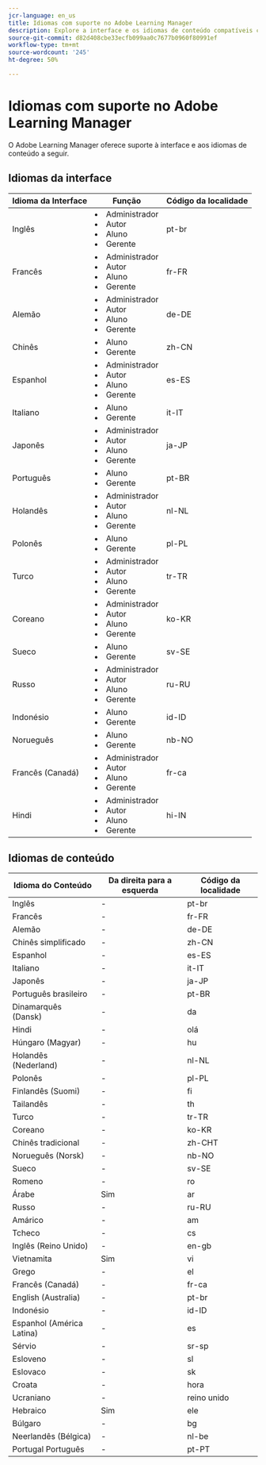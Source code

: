 ```yaml
---
jcr-language: en_us
title: Idiomas com suporte no Adobe Learning Manager
description: Explore a interface e os idiomas de conteúdo compatíveis com o Adobe Learning Manager (ALM)
source-git-commit: d82d408cbe33ecfb099aa0c7677b0960f80991ef
workflow-type: tm+mt
source-wordcount: '245'
ht-degree: 50%

---
```


# Idiomas com suporte no Adobe Learning Manager

O Adobe Learning Manager oferece suporte à interface e aos idiomas de conteúdo a seguir.

## Idiomas da interface

| Idioma da Interface | Função | Código da localidade |
|---|---|---|
| Inglês | <li>Administrador</li><li>Autor</li><li>Aluno</li><li>Gerente</li> | pt-br |
| Francês | <li>Administrador</li><li>Autor</li><li>Aluno</li><li>Gerente</li> | fr-FR |
| Alemão | <li>Administrador</li><li>Autor</li><li>Aluno</li><li>Gerente</li> | de-DE |
| Chinês | <li>Aluno</li><li>Gerente</li> | zh-CN |
| Espanhol | <li>Administrador</li><li>Autor</li><li>Aluno</li><li>Gerente</li> | es-ES |
| Italiano | <li>Aluno</li><li>Gerente</li> | it-IT |
| Japonês | <li>Administrador</li><li>Autor</li><li>Aluno</li><li>Gerente</li> | ja-JP |
| Português | <li>Aluno</li><li>Gerente</li> | pt-BR |
| Holandês | <li>Administrador</li><li>Autor</li><li>Aluno</li><li>Gerente</li> | nl-NL |
| Polonês | <li>Aluno</li><li>Gerente</li> | pl-PL |
| Turco | <li>Administrador</li><li>Autor</li><li>Aluno</li><li>Gerente</li> | tr-TR |
| Coreano | <li>Administrador</li><li>Autor</li><li>Aluno</li><li>Gerente</li> | ko-KR |
| Sueco | <li>Aluno</li><li>Gerente</li> | sv-SE |
| Russo | <li>Administrador</li><li>Autor</li><li>Aluno</li><li>Gerente</li> | ru-RU |
| Indonésio | <li>Aluno</li><li>Gerente</li> | id-ID |
| Norueguês | <li>Aluno</li><li>Gerente</li> | nb-NO |
| Francês (Canadá) | <li>Administrador</li><li>Autor</li><li>Aluno</li><li>Gerente</li> | fr-ca |
| Hindi | <li>Administrador</li><li>Autor</li><li>Aluno</li><li>Gerente</li> | hi-IN |

## Idiomas de conteúdo

| Idioma do Conteúdo | Da direita para a esquerda | Código da localidade |
|---|---|---|
| Inglês | - | pt-br |
| Francês | - | fr-FR |
| Alemão | - | de-DE |
| Chinês simplificado | - | zh-CN |
| Espanhol | - | es-ES |
| Italiano | - | it-IT |
| Japonês | - | ja-JP |
| Português brasileiro | - | pt-BR |
| Dinamarquês (Dansk) | - | da |
| Hindi | - | olá |
| Húngaro (Magyar) | - | hu |
| Holandês (Nederland) | - | nl-NL |
| Polonês | - | pl-PL |
| Finlandês (Suomi) | - | fi |
| Tailandês | - | th |
| Turco | - | tr-TR |
| Coreano | - | ko-KR |
| Chinês tradicional | - | zh-CHT |
| Norueguês (Norsk) | - | nb-NO |
| Sueco | - | sv-SE |
| Romeno | - | ro |
| Árabe | Sim | ar |
| Russo | - | ru-RU |
| Amárico | - | am |
| Tcheco | - | cs |
| Inglês (Reino Unido) | - | en-gb |
| Vietnamita | Sim | vi |
| Grego | - | el |
| Francês (Canadá) | - | fr-ca |
| English (Australia) | - | pt-br |
| Indonésio | - | id-ID |
| Espanhol (América Latina) | - | es |
| Sérvio | - | sr-sp |
| Esloveno | - | sl |
| Eslovaco | - | sk |
| Croata | - | hora |
| Ucraniano | - | reino unido |
| Hebraico | Sim | ele |
| Búlgaro | - | bg |
| Neerlandês (Bélgica) | - | nl-be |
| Portugal Português | - | pt-PT |

